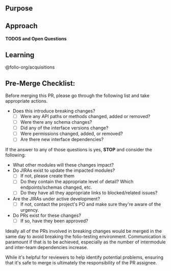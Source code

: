 <!--
  If you have a relevant JIRA issue number, please put it in the issue title.
  Example: MODORDERS-70 Orders schema updates

  TL;DR
    - https://www.youtube.com/watch?v=5aHmO_S8FQ4
    - http://www.olitreadwell.com/2016/05/22/how-to-write-great-pull-requests/
    - https://www.atlassian.com/blog/git/written-unwritten-guide-pull-requests
-->

## Purpose
<!--
  Why are you making this change? There is nothing more important
  to provide to the reviewer and to future readers than the cause
  that gave rise to this pull request. Be careful to avoid circular
  statements like "the purpose is to update the schema." and
  instead provide an explanation like "there is more data to be provided and stored for Purchase Orders 
  which is currently missing in the schema"

  The purpose may seem self-evident to you now, but the standard to
  hold yourself to should be "can a developer parachuting into this
  project reconstruct the necessary context merely by reading this
  section."

  If you have a relevant JIRA issue, add a link directly to the issue URL here.
  Example: https://issues.folio.org/browse/MODORDERS-70
 -->

## Approach
<!--
 How does this change fulfill the purpose? It's best to talk
 high-level strategy and avoid code-splaining the commit history.

 The goal is not only to explain what you did, but help other
 developers *work* with your solution in the future.
-->

#### TODOS and Open Questions
<!-- OPTIONAL
- [ ] Use GitHub checklists. When solved, check the box and explain the answer.
-->

## Learning
<!-- OPTIONAL
  Help out not only your reviewer, but also your fellow developer!
  Sometimes there are key pieces of information that you used to come up
  with your solution. Don't let all that hard work go to waste! A
  pull request is a *perfect opportunity to share the learning that
  you did. Add links to blog posts, patterns, libraries or addons used
  to solve this problem.
-->
@folio-org/acquisitions

## Pre-Merge Checklist:
Before merging this PR, please go through the following list and take appropriate actions.

- Does this introduce breaking changes?
  - [ ] Were any API paths or methods changed, added or removed?
  - [ ] Were there any schema changes?
  - [ ] Did any of the interface versions change?
  - [ ] Were permissions changed, added, or removed?
  - [ ] Are there new interface dependencies?

If the answer to any of those questions is yes, **STOP** and consider the following:

- What other modules will these changes impact?
- Do JIRAs exist to update the impacted modules?
  - [ ] If not, please create them
  - [ ] Do they contain the appropriate level of detail?  Which endpoints/schemas changed, etc.
  - [ ] Do they have all they appropriate links to blocked/related issues?
- Are the JIRAs under active development?  
  - [ ] If not, contact the project's PO and make sure they're aware of the urgency.
- Do PRs exist for these changes?
  - [ ] If so, have they been approved?

Ideally all of the PRs involved in breaking changes would be merged in the same day to avoid breaking the folio-testing environment.  Communication is paramount if that is to be achieved, especially as the number of intermodule and inter-team dependencies increase.  

While it's helpful for reviewers to help identify potential problems, ensuring that it's safe to merge is ultimately the responsibility of the PR assignee.

